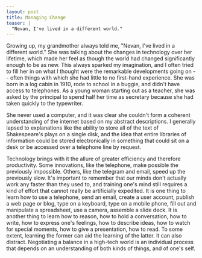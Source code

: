```yaml
---
layout: post
title: Managing Change
teaser: |
  "Nevan, I've lived in a different world."
---
```


Growing up, my grandmother always told me, "Nevan, I've lived in a different world." She was talking about the changes in technology over her lifetime, which made her feel as though the world had changed significantly enough to be as new. This always sparked my imagination, and I often tried to fill her in on what I thought were the remarkable developments going on -- often things with which she had little to no first-hand experience. She was born in a log cabin in 1910, rode to school in a buggie, and didn't have access to telephones. As a young woman starting out as a teacher, she was asked by the principal to spend half her time as secretary because she had taken quickly to the typewriter.

She never used a computer, and it was clear she couldn't form a coherent understanding of the internet based on my abstract descriptions. I generally lapsed to explanations like the ability to store all of the text of Shakespeare's plays on a single disk, and the idea that entire libraries of information could be stored electronically in something that could sit on a desk or be accessed over a telephone line by request.

Technology brings with it the allure of greater efficiency and therefore productivity. Some innovations, like the telephone, make possible the previously impossible. Others, like the telegram and email, speed up the previously slow. It's important to remember that our minds don't actually work any faster than they used to, and training one's mind still requires a kind of effort that cannot really be artificially expedited. It is one thing to learn how to use a telephone, send an email, create a user account, publish a web page or blog, type on a keyboard, type on a mobile phone, fill out and manipulate a spreadsheet, use a camera, assemble a slide deck. It is another thing to learn how to reason, how to hold a conversation, how to write, how to express one's feelings, how to describe ideas, how to watch for special moments, how to give a presentation, how to read. To some extent, learning the former can aid the learning of the latter. It can also distract. Negotiating a balance in a high-tech world is an individual process that depends on an understanding of both kinds of things, and of one's self.